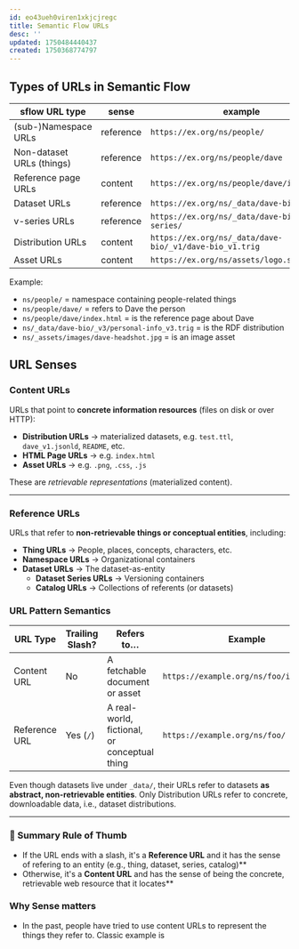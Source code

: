 ```yaml
---
id: eo43ueh0viren1xkjcjregc
title: Semantic Flow URLs
desc: ''
updated: 1750484440437
created: 1750368774797
---
```


## Types of URLs in Semantic Flow

| sflow URL type            | sense | example                                          | catalog            | versioned |
|---------------------------|----------|--------------------------------------------------|--------------------|-----------|
| (sub-)Namespace URLs      | reference    | `https://ex.org/ns/people/`                    | catalog.namespace  | ❌         |
| Non-dataset URLs (things) | reference    | `https://ex.org/ns/people/dave`                 | thing catalog      | ❌         |
| Reference page URLs       | content  | `https://ex.org/ns/people/dave/index.html`          | ❌                 | ❌         |
| Dataset URLs              | reference    | `https://ex.org/ns/_data/dave-bio/`              | dataset catalog    | ✅         |
| v-series URLs             | reference    | `https://ex.org/ns/_data/dave-bio/_v-series/`   | with dataset       | ❌         |
| Distribution URLs         | content  | `https://ex.org/ns/_data/dave-bio/_v1/dave-bio_v1.trig`   | ❌                 | ❌         |
| Asset URLs                | content  | `https://ex.org/ns/assets/logo.svg`         | ❌                 | ❌         |

Example:
- `ns/people/` = namespace containing people-related things
- `ns/people/dave/` = refers to Dave the person
- `ns/people/dave/index.html` = is the reference page about Dave
- `ns/_data/dave-bio/_v3/personal-info_v3.trig` = is the RDF distribution
- `ns/_assets/images/dave-headshot.jpg` = is an image asset


## URL Senses

### **Content URLs**

URLs that point to **concrete information resources** (files on disk or over HTTP):

* **Distribution URLs** → materialized datasets, e.g. `test.ttl`, `dave_v1.jsonld`, `README`, etc.
* **HTML Page URLs** → e.g. `index.html`
* **Asset URLs** → e.g. `.png`, `.css`, `.js`

These are *retrievable representations* (materialized content).

---

### **Reference URLs**

URLs that refer to **non-retrievable things or conceptual entities**, including:

* **Thing URLs** → People, places, concepts, characters, etc.
* **Namespace URLs** → Organizational containers
* **Dataset URLs** → The dataset-as-entity
    * **Dataset Series URLs** → Versioning containers
    * **Catalog URLs** → Collections of referents (or datasets)


### URL Pattern Semantics

| URL Type      | Trailing Slash? | Refers to…                                    | Example                                 |
|---------------|-----------------|------------------------------------|-----------------------------------------|
| Content URL   | No              | A fetchable document or asset                 | `https://example.org/ns/foo/index.html` |
| Reference URL | Yes (`/`)       | A real-world, fictional, or conceptual thing  | `https://example.org/ns/foo/`           |

Even though datasets live under `_data/`, their URLs refer to datasets **as abstract, non-retrievable entities**. Only Distribution URLs refer to concrete, downloadable data, i.e., dataset distributions.

---

### 🧾 Summary Rule of Thumb

- If the URL ends with a slash, it's a **Reference URL** and it has the sense of refering to an entity (e.g., thing, dataset, series, catalog)**
- Otherwise, it's a **Content URL** and has the sense of being the concrete, retrievable web resource that it locates**

### Why Sense matters

- In the past, people have tried to use content URLs to represent the things they refer to. Classic example is 
